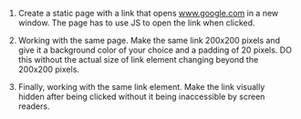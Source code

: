 1. Create a static page with a link that opens www.google.com in a new window. The page has to use JS to open the link when clicked.

2. Working with the same page. Make the same link 200x200 pixels and give it a background color of your choice and a padding of 20 pixels. DO this without the actual size of link element changing beyond the 200x200 pixels.

3. Finally, working with the same link element. Make the link visually hidden after being clicked without it being inaccessible by screen readers.
